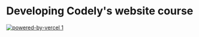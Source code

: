 # Developing Codely's website course

[![powered-by-vercel 1](https://user-images.githubusercontent.com/1914360/132828814-c8c2d104-e0af-4d3a-8388-1beb781ba14e.png)](https://vercel.com/?utm_source=[codely-courses]&utm_campaign=oss)
